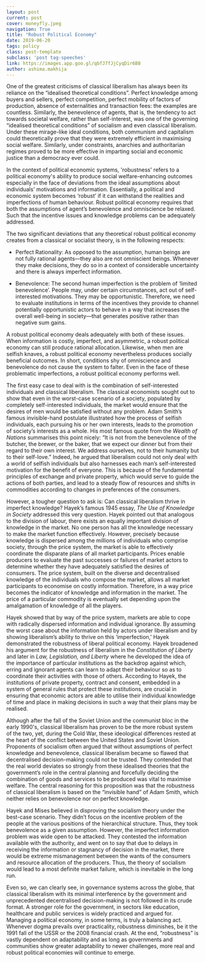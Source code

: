 ```yaml
---
layout: post
current: post
cover: moneyfly.jpeg
navigation: True
title: "Robust Political Economy"
date: 2019-06-20
tags: policy
class: post-template
subclass: 'post tag-speeches'
link: https://images.app.goo.gl/qbfJ7fJjCyqDir6B8
author: ashima.makhija
---
```

One of the greatest criticisms of classical liberalism has always been its reliance on the “idealised theoretical conditions”. Perfect knowledge among buyers and sellers, perfect competition, perfect mobility of factors of production, absence of externalities and transaction fees: the examples are countless. Similarly, the benevolence of agents, that is, the tendency to act towards societal welfare, rather than self-interest, was one of the governing “idealised theoretical conditions” of socialism and even classical liberalism. Under these mirage-like ideal conditions, both communism and capitalism could theoretically prove that they were extremely efficient in maximising social welfare. Similarly, under constraints, anarchies and authoritarian regimes proved to be more effective in imparting social and economic justice than a democracy ever could.

In the context of political economic systems, 'robustness' refers to a political economy's ability to produce social welfare-enhancing outcomes especially in the face of deviations from the ideal assumptions about individuals’ motivations and information. Essentially, a political and economic system becomes ‘robust’ if it can withstand the realities and imperfections of human behaviour. Robust political economy requires that both the assumptions of agent’s benevolence and omniscience be relaxed. Such that the incentive issues and knowledge problems can be adequately addressed.

The two significant deviations that any theoretical robust political economy creates from a classical or socialist theory, is in the following respects:

-   Perfect Rationality: As opposed to the assumption, human beings are not fully rational agents—they also are not omniscient beings. Whenever they make decisions, they do so in a context of considerable uncertainty and there is always imperfect information.
    
-   Benevolence: The second human imperfection is the problem of ‘limited benevolence’. People may, under certain circumstances, act out of self-interested motivations. They may be opportunistic. Therefore, we need to evaluate institutions in terms of the incentives they provide to channel potentially opportunistic actors to behave in a way that increases the overall well-being in society—that generates positive rather than negative sum gains.
    

A robust political economy deals adequately with both of these issues. When information is costly, imperfect, and asymmetric, a robust political economy can still produce rational allocation. Likewise, when men are selfish knaves, a robust political economy nevertheless produces socially beneficial outcomes. In short, conditions shy of omniscience and benevolence do not cause the system to falter. Even in the face of these problematic imperfections, a robust political economy performs well.

The first easy case to deal with is the combination of self-interested individuals and classical liberalism. The classical economists sought out to show that even in the worst-case scenario of a society, populated by completely self-interested individuals, the market would ensure that the desires of men would be satisfied without any problem. Adam Smith’s famous invisible-hand postulate illustrated how the process of selfish individuals, each pursuing his or her own interests, leads to the promotion of society’s interests as a whole. His most famous quote from the *Wealth of Nations* summarises this point nicely: “It is not from the benevolence of the butcher, the brewer, or the baker, that we expect our dinner but from their regard to their own interest. We address ourselves, not to their humanity but to their self-love.” Indeed, he argued that liberalism could not only deal with a world of selfish individuals but also harnesses each man’s self-interested motivation for the benefit of everyone. This is because of the fundamental principles of exchange and private property, which would serve to guide the actions of both parties, and lead to a steady flow of resources and shifts in commodities according to changes in preferences of the consumers.

However, a tougher question to ask is: Can classical liberalism thrive in imperfect knowledge? Hayek’s famous 1945 essay, *The Use of Knowledge in Society* addressed this very question. Hayek pointed out that analogous to the division of labour, there exists an equally important division of knowledge in the market. No one person has all the knowledge necessary to make the market function effectively. However, precisely because knowledge is dispersed among the millions of individuals who comprise society, through the price system, the market is able to effectively coordinate the disparate plans of all market participants. Prices enable producers to evaluate the past successes or failures of market actors to determine whether they have adequately satisfied the desires of consumers. The price system, built on the diverse and decentralised knowledge of the individuals who compose the market, allows all market participants to economise on costly information. Therefore, in a way price becomes the indicator of knowledge and information in the market. The price of a particular commodity is eventually set depending upon the amalgamation of knowledge of all the players.

Hayek showed that by way of the price system, markets are able to cope with radically dispersed information and individual ignorance. By assuming the worst case about the information held by actors under liberalism and by showing liberalism’s ability to thrive on this ‘imperfection,’ Hayek demonstrated the robustness of liberal political economy. Hayek broadened his argument for the robustness of liberalism in the *Constitution of Liberty* and later in *Law, Legislation, and Liberty* where he developed the idea of the importance of particular institutions as the backdrop against which, erring and ignorant agents can learn to adapt their behaviour so as to coordinate their activities with those of others. According to Hayek, the institutions of private property, contract and consent, embedded in a system of general rules that protect these institutions, are crucial in ensuring that economic actors are able to utilise their individual knowledge of time and place in making decisions in such a way that their plans may be realised.

Although after the fall of the Soviet Union and the communist bloc in the early 1990's, classical liberalism has proven to be the more robust system of the two, yet, during the Cold War, these ideological differences rested at the heart of the conflict between the United States and Soviet Union. Proponents of socialism often argued that without assumptions of perfect knowledge and benevolence, classical liberalism became so flawed that decentralised decision-making could not be trusted. They contended that the real world deviates so strongly from these idealised theories that the government’s role in the central planning and forcefully deciding the combination of goods and services to be produced was vital to maximise welfare. The central reasoning for this proposition was that the robustness of classical liberalism is based on the “invisible hand” of Adam Smith, which neither relies on benevolence nor on perfect knowledge.

Hayek and Mises believed in disproving the socialism theory under the best-case scenario. They didn’t focus on the incentive problem of the people at the various positions of the hierarchical structure. Thus, they took benevolence as a given assumption. However, the imperfect information problem was wide open to be attacked. They contested the information available with the authority, and went on to say that due to delays in receiving the information or stagnancy of decision in the market, there would be extreme mismanagement between the wants of the consumers and resource allocation of the producers. Thus, the theory of socialism would lead to a most definite market failure, which is inevitable in the long run.

Even so, we can clearly see, in governance systems across the globe, that classical liberalism with its minimal interference by the government and unprecedented decentralised decision-making is not followed in its crude format. A stronger role for the government, in sectors like education, healthcare and public services is widely practiced and argued for. Managing a political economy, in some terms, is truly a balancing act. Whenever dogma prevails over practicality, robustness diminishes, be it the 1991 fall of the USSR or the 2008 financial crash. At the end, “robustness” is vastly dependent on adaptability and as long as governments and communities show greater adaptability to newer challenges, more real and robust political economies will continue to emerge.
